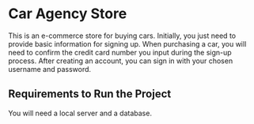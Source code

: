 # Car Agency Store
This is an e-commerce store for buying cars. Initially, you just need to provide basic information for signing up. When purchasing a car, you will need to confirm the credit card number you input during the sign-up process. After creating an account, you can sign in with your chosen username and password.

## Requirements to Run the Project
You will need a local server and a database.
